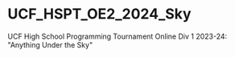 # UCF_HSPT_OE2_2024_Sky
UCF High School Programming Tournament Online Div 1 2023-24:  "Anything Under the Sky"
